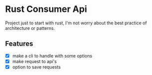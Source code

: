 # Rust Consumer Api

Project just to start with rust, I'm not worry about the best practice of architecture or patterns.

## Features

- [x] make a cli to handle with some options
- [x] make request to api's
- [x] option to save requests
